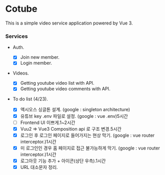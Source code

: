 # Cotube

This is a simple video service application powered by Vue 3.

### Services

- Auth.

  - [x] Join new member.
  - [x] Login member.

- Videos.

  - [x] Getting youtube video list with API.
  - [x] Getting youtube video comments with API.

- To do list (4/23).
  <!-- @/ 상대경로 사용법 물어보기-->
  - [x] 액시오스 싱글톤 설계. (google : singleton architecture)
  - [x] 유튜브 key .env 파일로 설정. (google : vue .env)5시간
  - [ ] Frontend UI 이쁘게.1~2시간
  - [x] Vuu2 => Vue3 Composition api 로 구조 변경.5시간
  - [x] 로그인 후 로그인 페이지로 들어가지는 현상 막기. (google : vue router interceptor.)1시간
  - [x] 미 로그인인 경우 홈 페이지로 접근 불가능하게 막기. (google : vue router interceptor.)1시간
  - [x] 로그아웃 기능 추가 + 아이콘(상단 우측).1시간
  - [x] URL 대소문자 정리.
